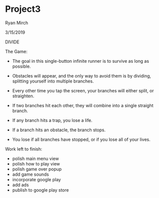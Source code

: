 # Project3
Ryan Mirch

3/15/2019

DIVIDE

The Game:
- The goal in this single-button infinite runner is to survive as long as possible. 
- Obstacles will appear, and the only way to avoid them is by dividing, splitting yourself into multiple branches.
- Every other time you tap the screen, your branches will either split, or straighten.

- If two branches hit each other, they will combine into a single straight branch.
- If any branch hits a trap, you lose a life.
- If a branch hits an obstacle, the branch stops.

- You lose if all branches have stopped, or if you lose all of your lives.

Work left to finish:
- polish main menu view
- polish how to play view
- polish game over popup
- add game sounds
- incorporate google play
- add ads
- publish to google play store

